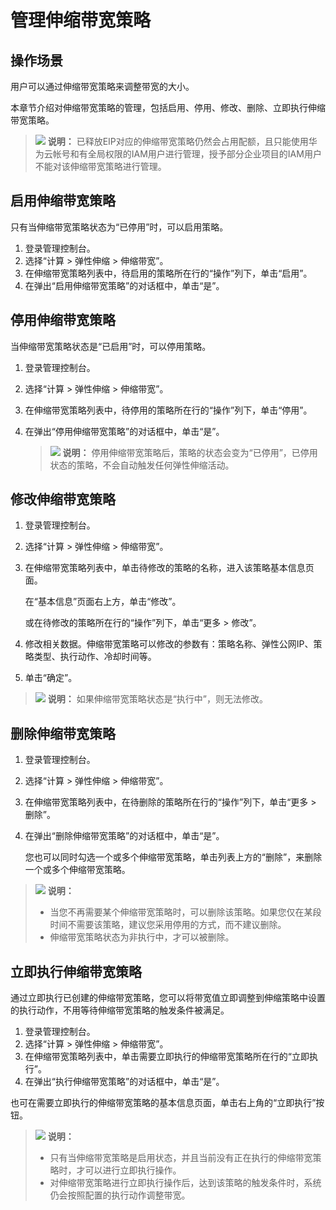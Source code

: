 # 管理伸缩带宽策略<a name="as_05_0103"></a>

## 操作场景<a name="section2495449014355"></a>

用户可以通过伸缩带宽策略来调整带宽的大小。

本章节介绍对伸缩带宽策略的管理，包括启用、停用、修改、删除、立即执行伸缩带宽策略。

>![](public_sys-resources/icon-note.gif) **说明：** 
>已释放EIP对应的伸缩带宽策略仍然会占用配额，且只能使用华为云帐号和有全局权限的IAM用户进行管理，授予部分企业项目的IAM用户不能对该伸缩带宽策略进行管理。

## 启用伸缩带宽策略<a name="as_01_0104_section47602278104932"></a>

只有当伸缩带宽策略状态为“已停用”时，可以启用策略。

1.  登录管理控制台。
2.  选择“计算 \> 弹性伸缩 \> 伸缩带宽”。
3.  在伸缩带宽策略列表中，待启用的策略所在行的“操作”列下，单击“启用”。
4.  在弹出“启用伸缩带宽策略”的对话框中，单击“是”。

## 停用伸缩带宽策略<a name="section25871448152519"></a>

当伸缩带宽策略状态是“已启用”时，可以停用策略。

1.  登录管理控制台。
2.  选择“计算 \> 弹性伸缩 \> 伸缩带宽”。
3.  在伸缩带宽策略列表中，待停用的策略所在行的“操作”列下，单击“停用”。
4.  在弹出“停用伸缩带宽策略”的对话框中，单击“是”。

    >![](public_sys-resources/icon-note.gif) **说明：** 
    >停用伸缩带宽策略后，策略的状态会变为“已停用”，已停用状态的策略，不会自动触发任何弹性伸缩活动。


## 修改伸缩带宽策略<a name="as_01_0106_section2227263611026"></a>

1.  登录管理控制台。
2.  选择“计算 \> 弹性伸缩 \> 伸缩带宽”。

1.  在伸缩带宽策略列表中，单击待修改的策略的名称，进入该策略基本信息页面。

    在“基本信息”页面右上方，单击“修改”。

    或在待修改的策略所在行的“操作”列下，单击“更多 \> 修改”。

2.  修改相关数据。伸缩带宽策略可以修改的参数有：策略名称、弹性公网IP、策略类型、执行动作、冷却时间等。
3.  单击“确定”。

>![](public_sys-resources/icon-note.gif) **说明：** 
>如果伸缩带宽策略状态是“执行中”，则无法修改。

## 删除伸缩带宽策略<a name="as_01_0107_section1959939911151"></a>

1.  登录管理控制台。
2.  选择“计算 \> 弹性伸缩 \> 伸缩带宽”。
3.  在伸缩带宽策略列表中，在待删除的策略所在行的“操作”列下，单击“更多 \> 删除”。
4.  在弹出“删除伸缩带宽策略”的对话框中，单击“是”。

    您也可以同时勾选一个或多个伸缩带宽策略，单击列表上方的“删除”，来删除一个或多个伸缩带宽策略。


>![](public_sys-resources/icon-note.gif) **说明：** 
>-   当您不再需要某个伸缩带宽策略时，可以删除该策略。如果您仅在某段时间不需要该策略，建议您采用停用的方式，而不建议删除。
>-   伸缩带宽策略状态为非执行中，才可以被删除。

## 立即执行伸缩带宽策略<a name="zh-cn_topic_0151018598_sbdc76804de224059adf54b5a048df0e7"></a>

通过立即执行已创建的伸缩带宽策略，您可以将带宽值立即调整到伸缩策略中设置的执行动作，不用等待伸缩带宽策略的触发条件被满足。

1.  登录管理控制台。
2.  选择“计算 \> 弹性伸缩 \> 伸缩带宽”。
3.  在伸缩带宽策略列表中，单击需要立即执行的伸缩带宽策略所在行的“立即执行”。
4.  在弹出“执行伸缩带宽策略”的对话框中，单击“是”。

也可在需要立即执行的伸缩带宽策略的基本信息页面，单击右上角的“立即执行”按钮。

>![](public_sys-resources/icon-note.gif) **说明：** 
>-   只有当伸缩带宽策略是启用状态，并且当前没有正在执行的伸缩带宽策略时，才可以进行立即执行操作。
>-   对伸缩带宽策略进行立即执行操作后，达到该策略的触发条件时，系统仍会按照配置的执行动作调整带宽。


